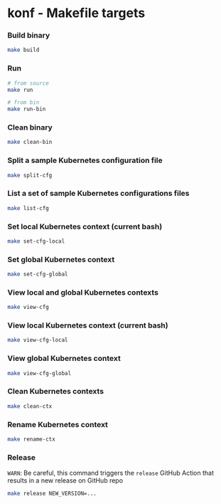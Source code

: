 
# konf - Makefile targets

### Build binary

```sh
make build
```

### Run

```sh
# from source
make run

# from bin
make run-bin
```

### Clean binary

```sh
make clean-bin
```

### Split a sample Kubernetes configuration file

```sh
make split-cfg
```

### List a set of sample Kubernetes configurations files

```sh
make list-cfg
```

### Set local Kubernetes context (current bash)

```sh
make set-cfg-local
```

### Set global Kubernetes context

```sh
make set-cfg-global
```

### View local and global Kubernetes contexts

```sh
make view-cfg
```

### View local Kubernetes context (current bash)

```sh
make view-cfg-local
```

### View global Kubernetes context

```sh
make view-cfg-global
```

### Clean Kubernetes contexts

```sh
make clean-ctx
```

### Rename Kubernetes context

```sh
make rename-ctx
```

### Release

`WARN`: Be careful, this command triggers the `release` GitHub Action that results in a new release on GitHub repo

```sh
make release NEW_VERSION=...
```
